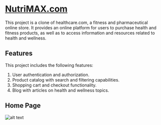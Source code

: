 # [NutriMAX.com](https://hilarious-gelato-cae921.netlify.app/)
This project is a clone of healthcare.com, a fitness and pharmaceutical online store. It provides an online platform for users to purchase health and fitness products, as well as to access information and resources related to health and wellness.
## Features
This project includes the following features:
1. User authentication and authorization.
2. Product catalog with search and filtering capabilities.
3. Shopping cart and checkout functionality.
4. Blog with articles on health and wellness topics.
## Home Page
![alt text](https://i.ibb.co/YRZps5Z/home.png)
